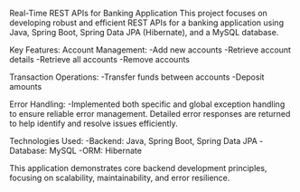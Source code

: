 Real-Time REST APIs for Banking Application
This project focuses on developing robust and efficient REST APIs for a banking application using Java, Spring Boot, Spring Data JPA (Hibernate), and a MySQL database.

Key Features:
  Account Management:
  -Add new accounts
  -Retrieve account details
  -Retrieve all accounts
  -Remove accounts

  Transaction Operations:
  -Transfer funds between accounts
  -Deposit amounts

  Error Handling:
  -Implemented both specific and global exception handling to ensure reliable error management. Detailed error responses are returned to help identify and resolve issues efficiently.

  Technologies Used:
  -Backend: Java, Spring Boot, Spring Data JPA
  -Database: MySQL
  -ORM: Hibernate

This application demonstrates core backend development principles, focusing on scalability, maintainability, and error resilience.
